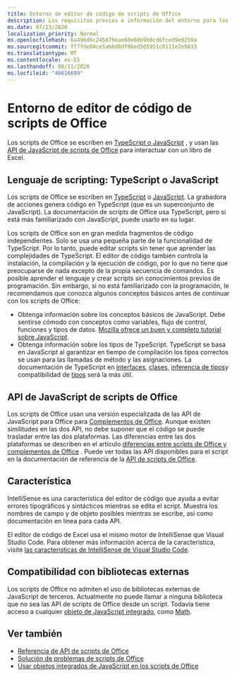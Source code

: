 ```yaml
---
title: Entorno de editor de código de scripts de Office
description: Los requisitos previos e información del entorno para los scripts de Office en Excel en la Web.
ms.date: 07/23/2020
localization_priority: Normal
ms.openlocfilehash: 6a496d6c245879eae60e60b9b0cd6fced9e9259a
ms.sourcegitcommit: ff7fde04ce5a66d8df06ed505951c8111e2e9833
ms.translationtype: MT
ms.contentlocale: es-ES
ms.lasthandoff: 08/11/2020
ms.locfileid: "46616699"
---
```

# <a name="office-scripts-code-editor-environment"></a>Entorno de editor de código de scripts de Office

Los scripts de Office se escriben en [TypeScript o JavaScript](#scripting-language-typescript-or-javascript) , y usan las [API de JavaScript de scripts de Office](#office-scripts-javascript-api) para interactuar con un libro de Excel.

## <a name="scripting-language-typescript-or-javascript"></a>Lenguaje de scripting: TypeScript o JavaScript

Los scripts de Office se escriben en [TypeScript](https://www.typescriptlang.org/docs/home.html) o [JavaScript](https://developer.mozilla.org/docs/Web/JavaScript). La grabadora de acciones genera código en TypeScript (que es un superconjunto de JavaScript). La documentación de scripts de Office usa TypeScript, pero si está más familiarizado con JavaScript, puede usarlo en su lugar.

Los scripts de Office son en gran medida fragmentos de código independientes. Solo se usa una pequeña parte de la funcionalidad de TypeScript. Por lo tanto, puede editar scripts sin tener que aprender las complejidades de TypeScript. El editor de código también controla la instalación, la compilación y la ejecución de código, por lo que no tiene que preocuparse de nada excepto de la propia secuencia de comandos. Es posible aprender el lenguaje y crear scripts sin conocimientos previos de programación. Sin embargo, si no está familiarizado con la programación, le recomendamos que conozca algunos conceptos básicos antes de continuar con los scripts de Office:

- Obtenga información sobre los conceptos básicos de JavaScript. Debe sentirse cómodo con conceptos como variables, flujo de control, funciones y tipos de datos. [Mozilla ofrece un buen y completo tutorial sobre JavaScript](https://developer.mozilla.org/docs/Web/JavaScript/Guide/Introduction).
- Obtenga información sobre los tipos de TypeScript. TypeScript se basa en JavaScript al garantizar en tiempo de compilación los tipos correctos se usan para las llamadas de método y las asignaciones. La documentación de TypeScript en [interfaces](https://www.typescriptlang.org/docs/handbook/interfaces.html), [clases](https://www.typescriptlang.org/docs/handbook/classes.html), [inferencia de tipos](https://www.typescriptlang.org/docs/handbook/type-inference.html)y compatibilidad de [tipos](https://www.typescriptlang.org/docs/handbook/type-compatibility.html) será la más útil.

## <a name="office-scripts-javascript-api"></a>API de JavaScript de scripts de Office

Los scripts de Office usan una versión especializada de las API de JavaScript para Office para [Complementos de Office](/office/dev/add-ins/overview/index). Aunque existen similitudes en las dos API, no debe suponer que el código se puede trasladar entre las dos plataformas. Las diferencias entre las dos plataformas se describen en el artículo [diferencias entre scripts de Office y complementos de Office](../resources/add-ins-differences.md#apis) . Puede ver todas las API disponibles para el script en la documentación de referencia de la [API de scripts de Office](/javascript/api/office-scripts/overview).

## <a name="intellisense"></a>Característica

IntelliSense es una característica del editor de código que ayuda a evitar errores tipográficos y sintácticos mientras se edita el script. Muestra los nombres de campo y de objeto posibles mientras se escribe, así como documentación en línea para cada API.

El editor de código de Excel usa el mismo motor de IntelliSense que Visual Studio Code. Para obtener más información acerca de la característica, visite [las características de IntelliSense de Visual Studio Code](https://code.visualstudio.com/docs/editor/intellisense#_intellisense-features).

## <a name="external-library-support"></a>Compatibilidad con bibliotecas externas

Los scripts de Office no admiten el uso de bibliotecas externas de JavaScript de terceros. Actualmente no puede llamar a ninguna biblioteca que no sea las API de scripts de Office desde un script. Todavía tiene acceso a cualquier [objeto de JavaScript integrado](../develop/javascript-objects.md), como [Math](https://developer.mozilla.org/docs/Web/JavaScript/Reference/Global_Objects/Math).

## <a name="see-also"></a>Ver también

- [Referencia de API de scripts de Office](/javascript/api/office-scripts/overview)
- [Solución de problemas de scripts de Office](../testing/troubleshooting.md)
- [Usar objetos integrados de JavaScript en los scripts de Office](../develop/javascript-objects.md)
